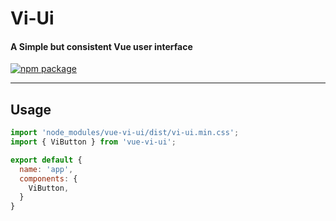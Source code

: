 # Vi-Ui
#### A Simple but consistent Vue user interface

[![npm package](https://nodei.co/npm/vue-vi-ui.png?downloads=true&downloadRank=true&stars=true)](https://nodei.co/npm/vue-vi-ui/)

---

## Usage
```js
import 'node_modules/vue-vi-ui/dist/vi-ui.min.css';
import { ViButton } from 'vue-vi-ui';

export default {
  name: 'app',
  components: {
    ViButton,
  }
}
```

